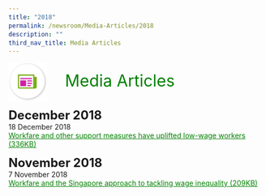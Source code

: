 ```yaml
---
title: "2018"
permalink: /newsroom/Media-Articles/2018
description: ""
third_nav_title: Media Articles
---
```

<img align="left" src="/images/icons/ico_media_articles.png" class="PressReleaseIcon"><br><font align="center" color="green" size="+3">&nbsp;&nbsp;&nbsp;&nbsp;Media Articles</font>
<br><br><br>
<font size="+2"><b>December 2018</b></font><br>
18 December 2018<br>
<a class="hyperlink" href="/files/pdf-media-articles/2018/Workfare%20and%20other%20support%20measures%20have%20uplifted%20low-wage%20workers.pdf">Workfare and other support measures have uplifted low-wage workers (336KB)</a>

<font size="+2"><b>November 2018</b></font><br>
7 November 2018<br>
<a class="hyperlink" href="/files/pdf-media-articles/2018/Workfare%20and%20the%20Singapore%20approach%20to%20tackling%20wage%20inequality.pdf
">Workfare and the Singapore approach to tackling wage inequality (209KB)</a>

<style>
img.PressReleaseIcon {
  height: 15%;
  width: 15%;
}
a.hyperlink {
    color:green;
  }
a.hyperlink:hover {
    color:MediumVioletRed;
}
</style>